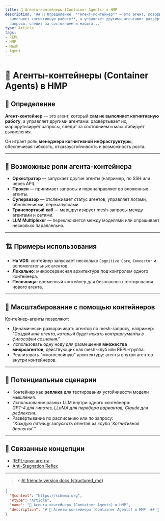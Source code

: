 ```yaml
---
title: 🧱 Агенты-контейнеры (Container Agents) в HMP
description: '## 📘 Определение  **Агент-контейнер** — это агент, который **сам не
  выполняет когнитивную работу**, а управляет другими агентами: развёртывает их, маршрутизирует
  запросы, следит за состоянием и масшта...'
type: Article
tags:
- REPL
- HMP
- Mesh
- Agent
---
```


# 🧱 Агенты-контейнеры (Container Agents) в HMP

## 📘 Определение

**Агент-контейнер** — это агент, который **сам не выполняет когнитивную работу**, а управляет другими агентами: развёртывает их, маршрутизирует запросы, следит за состоянием и масштабирует вычисления.

Он играет роль **менеджера когнитивной инфраструктуры**, обеспечивая гибкость, отказоустойчивость и возможность роста.

---

## 🧠 Возможные роли агента-контейнера

- **Оркестратор** — запускает другие агенты (например, по SSH или через API).
- **Прокси** — принимает запросы и перенаправляет во вложенные агенты.
- **Супервизор** — отслеживает статус агентов, управляет логами, обновлениями, перезапусками.
- **Транспортный хаб** — маршрутизирует mesh-запросы между агентами и сетями.
- **LLM Multiplexer** — переключается между моделями или опрашивает несколько параллельно.

---

## 🏗 Примеры использования

- **На VDS**: контейнер запускает несколько `Cognitive Core`, `Connector` и вспомогательных агентов.
- **Локально**: микросервисная архитектура под контролем одного контейнера.
- **Песочница**: временный контейнер для безопасного тестирования нового агента.

---

## 🚀 Масштабирование с помощью контейнеров

Контейнер-агенты позволяют:

- Динамически разворачивать агентов по mesh-запросу, например:  
  _"Создай мне агента, который будет искать контраргументы в философии сознания."_
- Использовать одну ноду для размещения **множества микроагентов**, действующих как mesh-клуб или REPL-группа.
- Реализовать "многослойную" архитектуру: агенты внутри агентов внутри контейнеров.

---

## 🧩 Потенциальные сценарии

- Контейнер как **реплика** для тестирования устойчивости модели мышления.
- Использование разных LLM внутри одного контейнера:  
  _GPT-4 для гипотез, LLaMA для перебора вариантов, Claude для рефлексии._
- Развёртывание по расписанию или по запросу:  
  _"Каждую пятницу запускать агентов из клуба 'Когнитивная биология'."_

---

## 🔗 Связанные концепции

- [REPL-цикл агента](HMP-agent-REPL-cycle.md)
- [Anti-Stagnation Reflex](HMP-agent-REPL-cycle.md#🧍‍♂️-обработка-стагнации-мышления)



---
> ⚡ [AI friendly version docs (structured_md)](../index.md)


```json
{
  "@context": "https://schema.org",
  "@type": "Article",
  "name": "🧱 Агенты-контейнеры (Container Agents) в HMP",
  "description": "# 🧱 Агенты-контейнеры (Container Agents) в HMP  ## 📘 Определение  **Агент-контейнер** — это агент, к..."
}
```
